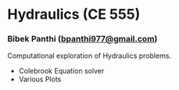# Hydraulics (CE 555)


### Bibek Panthi (bpanthi977@gmail.com)

Computational exploration of Hydraulics problems. 
* Colebrook Equation solver 
* Various Plots 

